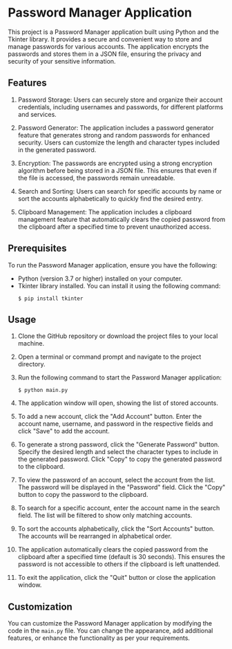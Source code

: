 # Password Manager Application

This project is a Password Manager application built using Python and the Tkinter library. It provides a secure and convenient way to store and manage passwords for various accounts. The application encrypts the passwords and stores them in a JSON file, ensuring the privacy and security of your sensitive information.

## Features

1. Password Storage: Users can securely store and organize their account credentials, including usernames and passwords, for different platforms and services.

2. Password Generator: The application includes a password generator feature that generates strong and random passwords for enhanced security. Users can customize the length and character types included in the generated password.

3. Encryption: The passwords are encrypted using a strong encryption algorithm before being stored in a JSON file. This ensures that even if the file is accessed, the passwords remain unreadable.

4. Search and Sorting: Users can search for specific accounts by name or sort the accounts alphabetically to quickly find the desired entry.

5. Clipboard Management: The application includes a clipboard management feature that automatically clears the copied password from the clipboard after a specified time to prevent unauthorized access.

## Prerequisites

To run the Password Manager application, ensure you have the following:

- Python (version 3.7 or higher) installed on your computer.
- Tkinter library installed. You can install it using the following command:
  ```
  $ pip install tkinter
  ```

## Usage

1. Clone the GitHub repository or download the project files to your local machine.

2. Open a terminal or command prompt and navigate to the project directory.

3. Run the following command to start the Password Manager application:
   ```
   $ python main.py
   ```

4. The application window will open, showing the list of stored accounts.

5. To add a new account, click the "Add Account" button. Enter the account name, username, and password in the respective fields and click "Save" to add the account.

6. To generate a strong password, click the "Generate Password" button. Specify the desired length and select the character types to include in the generated password. Click "Copy" to copy the generated password to the clipboard.

7. To view the password of an account, select the account from the list. The password will be displayed in the "Password" field. Click the "Copy" button to copy the password to the clipboard.

8. To search for a specific account, enter the account name in the search field. The list will be filtered to show only matching accounts.

9. To sort the accounts alphabetically, click the "Sort Accounts" button. The accounts will be rearranged in alphabetical order.

10. The application automatically clears the copied password from the clipboard after a specified time (default is 30 seconds). This ensures the password is not accessible to others if the clipboard is left unattended.

11. To exit the application, click the "Quit" button or close the application window.

## Customization

You can customize the Password Manager application by modifying the code in the `main.py` file. You can change the appearance, add additional features, or enhance the functionality as per your requirements.
